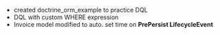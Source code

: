 - created doctrine_orm_example to practice DQL
- DQL with custom WHERE expression 
- Invoice model modified to auto. set time on **PrePersist LifecycleEvent**